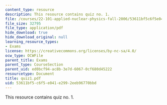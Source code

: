 ```yaml
---
content_type: resource
description: This resource contains quiz no. 1.
file: /courses/22-101-applied-nuclear-physics-fall-2006/53611bf5c6f5e041e2992eeb96770bbd_quiz1.pdf
file_size: 32795
file_type: application/pdf
hide_download: true
hide_download_original: null
learning_resource_types:
- Exams
license: https://creativecommons.org/licenses/by-nc-sa/4.0/
ocw_type: OCWFile
parent_title: Exams
parent_type: CourseSection
parent_uid: ed0bcf94-ac8b-3e7d-6067-0cf680d45222
resourcetype: Document
title: quiz1.pdf
uid: 53611bf5-c6f5-e041-e299-2eeb96770bbd
---
```

This resource contains quiz no. 1.
